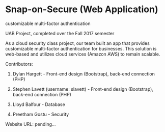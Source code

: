 # Snap-on-Secure (Web Application)
customizable multi-factor authentication


UAB Project, completed over the Fall 2017 semester


As a cloud security class project, our team built an app that provides customizable multi-factor authentication for businesses. This solution is web-based and utilizes cloud services (Amazon AWS) to remain scalable.

Contributors:

1. Dylan Hargett
        - Front-end design (Bootstrap), back-end connection (PHP)

2. Stephen Lavett (username: slavett)
        - Front-end design (Bootstrap), back-end connection (PHP)


3. Lloyd Balfour
        - Database


4. Preetham Gostu
        - Security


Website URL: pending...